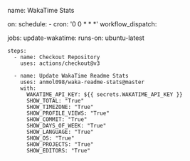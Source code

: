 name: WakaTime Stats

on:
  schedule:
    - cron: '0 0 * * *'
  workflow_dispatch:

jobs:
  update-wakatime:
    runs-on: ubuntu-latest

    steps:
      - name: Checkout Repository
        uses: actions/checkout@v3

      - name: Update WakaTime Readme Stats
        uses: anmol098/waka-readme-stats@master
        with:
          WAKATIME_API_KEY: ${{ secrets.WAKATIME_API_KEY }}
          SHOW_TOTAL: "True"
          SHOW_TIMEZONE: "True"
          SHOW_PROFILE_VIEWS: "True"
          SHOW_COMMIT: "True"
          SHOW_DAYS_OF_WEEK: "True"
          SHOW_LANGUAGE: "True"
          SHOW_OS: "True"
          SHOW_PROJECTS: "True"
          SHOW_EDITORS: "True"
